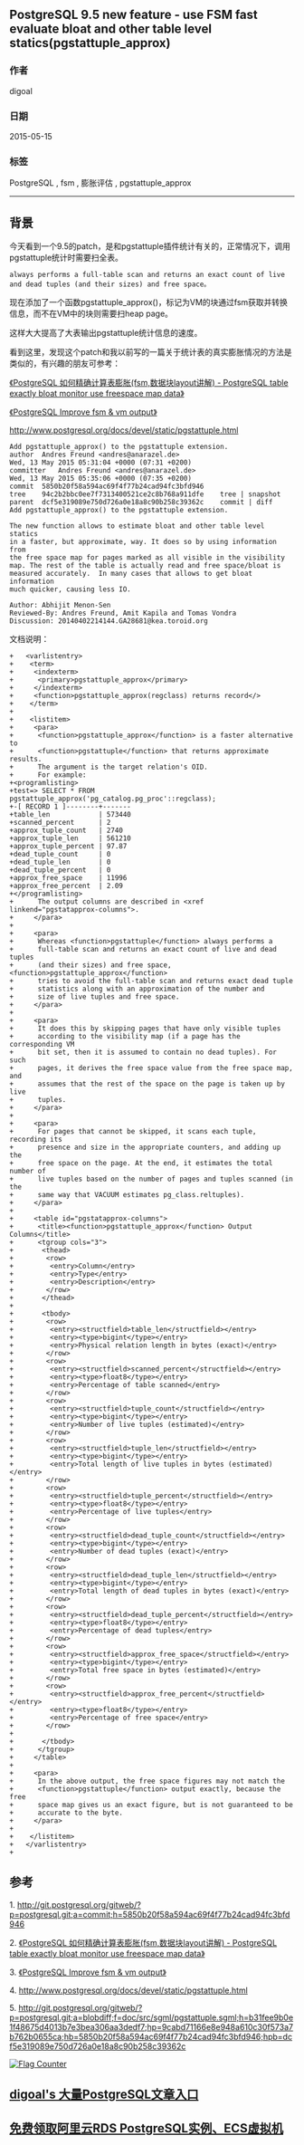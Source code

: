 ## PostgreSQL 9.5 new feature - use FSM fast evaluate bloat and other table level statics(pgstattuple_approx)  
                                          
### 作者                                             
digoal                                     
                                      
### 日期                                                                                                         
2015-05-15                                   
                                         
### 标签                                      
PostgreSQL , fsm , 膨胀评估 , pgstattuple_approx            
                                                                                                            
----                                                                                                      
                                                                                                               
## 背景        
今天看到一个9.5的patch，是和pgstattuple插件统计有关的，正常情况下，调用pgstattuple统计时需要扫全表。  
  
```  
always performs a full-table scan and returns an exact count of live and dead tuples (and their sizes) and free space。  
```  
  
现在添加了一个函数pgstattuple_approx()，标记为VM的块通过fsm获取并转换信息，而不在VM中的块则需要扫heap page。  
  
这样大大提高了大表输出pgstattuple统计信息的速度。  
  
看到这里，发现这个patch和我以前写的一篇关于统计表的真实膨胀情况的方法是类似的，有兴趣的朋友可参考：  
  
[《PostgreSQL 如何精确计算表膨胀(fsm,数据块layout讲解) - PostgreSQL table exactly bloat monitor use freespace map data》](../201306/20130628_01.md)   
  
[《PostgreSQL Improve fsm & vm output》](../201307/20130719_01.md)   
  
http://www.postgresql.org/docs/devel/static/pgstattuple.html  
  
```  
Add pgstattuple_approx() to the pgstattuple extension.  
author	Andres Freund <andres@anarazel.de>	  
Wed, 13 May 2015 05:31:04 +0000 (07:31 +0200)  
committer	Andres Freund <andres@anarazel.de>	  
Wed, 13 May 2015 05:35:06 +0000 (07:35 +0200)  
commit	5850b20f58a594ac69f4f77b24cad94fc3bfd946  
tree	94c2b2bbc0ee7f7313400521ce2c8b768a911dfe	tree | snapshot  
parent	dcf5e319089e750d726a0e18a8c90b258c39362c	commit | diff  
Add pgstattuple_approx() to the pgstattuple extension.  
  
The new function allows to estimate bloat and other table level statics  
in a faster, but approximate, way. It does so by using information from  
the free space map for pages marked as all visible in the visibility  
map. The rest of the table is actually read and free space/bloat is  
measured accurately.  In many cases that allows to get bloat information  
much quicker, causing less IO.  
  
Author: Abhijit Menon-Sen  
Reviewed-By: Andres Freund, Amit Kapila and Tomas Vondra  
Discussion: 20140402214144.GA28681@kea.toroid.org  
```  
  
文档说明：  
  
```  
+   <varlistentry>  
+    <term>  
+     <indexterm>  
+      <primary>pgstattuple_approx</primary>  
+     </indexterm>  
+     <function>pgstattuple_approx(regclass) returns record</>  
+    </term>  
+  
+    <listitem>  
+     <para>  
+      <function>pgstattuple_approx</function> is a faster alternative to  
+      <function>pgstattuple</function> that returns approximate results.  
+      The argument is the target relation's OID.  
+      For example:  
+<programlisting>  
+test=> SELECT * FROM pgstattuple_approx('pg_catalog.pg_proc'::regclass);  
+-[ RECORD 1 ]--------+-------  
+table_len            | 573440  
+scanned_percent      | 2  
+approx_tuple_count   | 2740  
+approx_tuple_len     | 561210  
+approx_tuple_percent | 97.87  
+dead_tuple_count     | 0  
+dead_tuple_len       | 0  
+dead_tuple_percent   | 0  
+approx_free_space    | 11996  
+approx_free_percent  | 2.09  
+</programlisting>  
+      The output columns are described in <xref linkend="pgstatapprox-columns">.  
+     </para>  
+  
+     <para>  
+      Whereas <function>pgstattuple</function> always performs a  
+      full-table scan and returns an exact count of live and dead tuples  
+      (and their sizes) and free space, <function>pgstattuple_approx</function>  
+      tries to avoid the full-table scan and returns exact dead tuple  
+      statistics along with an approximation of the number and  
+      size of live tuples and free space.  
+     </para>  
+  
+     <para>  
+      It does this by skipping pages that have only visible tuples  
+      according to the visibility map (if a page has the corresponding VM  
+      bit set, then it is assumed to contain no dead tuples). For such  
+      pages, it derives the free space value from the free space map, and  
+      assumes that the rest of the space on the page is taken up by live  
+      tuples.  
+     </para>  
+  
+     <para>  
+      For pages that cannot be skipped, it scans each tuple, recording its  
+      presence and size in the appropriate counters, and adding up the  
+      free space on the page. At the end, it estimates the total number of  
+      live tuples based on the number of pages and tuples scanned (in the  
+      same way that VACUUM estimates pg_class.reltuples).  
+     </para>  
+  
+     <table id="pgstatapprox-columns">  
+      <title><function>pgstattuple_approx</function> Output Columns</title>  
+      <tgroup cols="3">  
+       <thead>  
+        <row>  
+         <entry>Column</entry>  
+         <entry>Type</entry>  
+         <entry>Description</entry>  
+        </row>  
+       </thead>  
+  
+       <tbody>  
+        <row>  
+         <entry><structfield>table_len</structfield></entry>  
+         <entry><type>bigint</type></entry>  
+         <entry>Physical relation length in bytes (exact)</entry>  
+        </row>  
+        <row>  
+         <entry><structfield>scanned_percent</structfield></entry>  
+         <entry><type>float8</type></entry>  
+         <entry>Percentage of table scanned</entry>  
+        </row>  
+        <row>  
+         <entry><structfield>tuple_count</structfield></entry>  
+         <entry><type>bigint</type></entry>  
+         <entry>Number of live tuples (estimated)</entry>  
+        </row>  
+        <row>  
+         <entry><structfield>tuple_len</structfield></entry>  
+         <entry><type>bigint</type></entry>  
+         <entry>Total length of live tuples in bytes (estimated)</entry>  
+        </row>  
+        <row>  
+         <entry><structfield>tuple_percent</structfield></entry>  
+         <entry><type>float8</type></entry>  
+         <entry>Percentage of live tuples</entry>  
+        </row>  
+        <row>  
+         <entry><structfield>dead_tuple_count</structfield></entry>  
+         <entry><type>bigint</type></entry>  
+         <entry>Number of dead tuples (exact)</entry>  
+        </row>  
+        <row>  
+         <entry><structfield>dead_tuple_len</structfield></entry>  
+         <entry><type>bigint</type></entry>  
+         <entry>Total length of dead tuples in bytes (exact)</entry>  
+        </row>  
+        <row>  
+         <entry><structfield>dead_tuple_percent</structfield></entry>  
+         <entry><type>float8</type></entry>  
+         <entry>Percentage of dead tuples</entry>  
+        </row>  
+        <row>  
+         <entry><structfield>approx_free_space</structfield></entry>  
+         <entry><type>bigint</type></entry>  
+         <entry>Total free space in bytes (estimated)</entry>  
+        </row>  
+        <row>  
+         <entry><structfield>approx_free_percent</structfield></entry>  
+         <entry><type>float8</type></entry>  
+         <entry>Percentage of free space</entry>  
+        </row>  
+  
+       </tbody>  
+      </tgroup>  
+     </table>  
+  
+     <para>  
+      In the above output, the free space figures may not match the  
+      <function>pgstattuple</function> output exactly, because the free  
+      space map gives us an exact figure, but is not guaranteed to be  
+      accurate to the byte.  
+     </para>  
+  
+    </listitem>  
+   </varlistentry>  
+  
```  
  
## 参考  
1\. http://git.postgresql.org/gitweb/?p=postgresql.git;a=commit;h=5850b20f58a594ac69f4f77b24cad94fc3bfd946  
  
2\. [《PostgreSQL 如何精确计算表膨胀(fsm,数据块layout讲解) - PostgreSQL table exactly bloat monitor use freespace map data》](../201306/20130628_01.md)   
  
3\. [《PostgreSQL Improve fsm & vm output》](../201307/20130719_01.md)   
  
4\. http://www.postgresql.org/docs/devel/static/pgstattuple.html  
  
5\. http://git.postgresql.org/gitweb/?p=postgresql.git;a=blobdiff;f=doc/src/sgml/pgstattuple.sgml;h=b31fee9b0e1f48675d4013b7e3bea306aa3dedf7;hp=9cabd71166e8e948a610c30f573a7b762b0655ca;hb=5850b20f58a594ac69f4f77b24cad94fc3bfd946;hpb=dcf5e319089e750d726a0e18a8c90b258c39362c  
  
<a rel="nofollow" href="http://info.flagcounter.com/h9V1"  ><img src="http://s03.flagcounter.com/count/h9V1/bg_FFFFFF/txt_000000/border_CCCCCC/columns_2/maxflags_12/viewers_0/labels_0/pageviews_0/flags_0/"  alt="Flag Counter"  border="0"  ></a>  
  
  
  
  
  
  
## [digoal's 大量PostgreSQL文章入口](https://github.com/digoal/blog/blob/master/README.md "22709685feb7cab07d30f30387f0a9ae")
  
  
## [免费领取阿里云RDS PostgreSQL实例、ECS虚拟机](https://free.aliyun.com/ "57258f76c37864c6e6d23383d05714ea")
  
